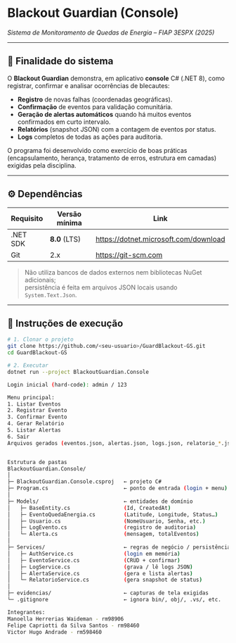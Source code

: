 # Blackout Guardian (Console)  
_Sistema de Monitoramento de Quedas de Energia – FIAP 3ESPX (2025)_

---

## 🎯 Finalidade do sistema
O **Blackout Guardian** demonstra, em aplicativo **console** C# (.NET 8), como registrar, confirmar e analisar ocorrências de blecautes:

* **Registro** de novas falhas (coordenadas geográficas).  
* **Confirmação** de eventos para validação comunitária.  
* **Geração de alertas automáticos** quando há muitos eventos confirmados em curto intervalo.  
* **Relatórios** (snapshot JSON) com a contagem de eventos por status.  
* **Logs** completos de todas as ações para auditoria.  

O programa foi desenvolvido como exercício de boas práticas (encapsulamento, herança, tratamento de erros, estrutura em camadas) exigidas pela disciplina.

---

## ⚙️ Dependências
| Requisito | Versão mínima | Link |
|-----------|---------------|------|
| .NET SDK  | **8.0** (LTS) | <https://dotnet.microsoft.com/download> |
| Git       | 2.x           | <https://git-scm.com> |

> Não utiliza bancos de dados externos nem bibliotecas NuGet adicionais;  
> persistência é feita em arquivos JSON locais usando `System.Text.Json`.

---

## 🚀 Instruções de execução

```bash
# 1. Clonar o projeto
git clone https://github.com/<seu-usuario>/GuardBlackout-GS.git
cd GuardBlackout-GS

# 2. Executar
dotnet run --project BlackoutGuardian.Console

Login inicial (hard-code): admin / 123

Menu principal:
1. Listar Eventos
2. Registrar Evento
3. Confirmar Evento
4. Gerar Relatório
5. Listar Alertas
6. Sair
Arquivos gerados (eventos.json, alertas.json, logs.json, relatorio_*.json) ficam na pasta do executável.


Estrutura de pastas
BlackoutGuardian.Console/
│
├─ BlackoutGuardian.Console.csproj   ← projeto C#
├─ Program.cs                        ← ponto de entrada (login + menu)
│
├─ Models/                           ← entidades de domínio
│   ├─ BaseEntity.cs                 (Id, CreatedAt)
│   ├─ EventoQuedaEnergia.cs         (Latitude, Longitude, Status…)
│   ├─ Usuario.cs                    (NomeUsuario, Senha, etc.)
│   ├─ LogEvento.cs                  (registro de auditoria)
│   └─ Alerta.cs                     (mensagem, totalEventos)
│
├─ Services/                         ← regras de negócio / persistência
│   ├─ AuthService.cs                (login em memória)
│   ├─ EventoService.cs              (CRUD + confirmar)
│   ├─ LogService.cs                 (grava / lê logs JSON)
│   ├─ AlertaService.cs              (gera e lista alertas)
│   └─ RelatorioService.cs           (gera snapshot de status)
│
├─ evidencias/                       ← capturas de tela exigidas
└─ .gitignore                        ← ignora bin/, obj/, .vs/, etc.

Integrantes:
Manoella Herrerias Waideman - rm98906
Felipe Capriotti da Silva Santos - rm98460
Victor Hugo Andrade - rm598460

